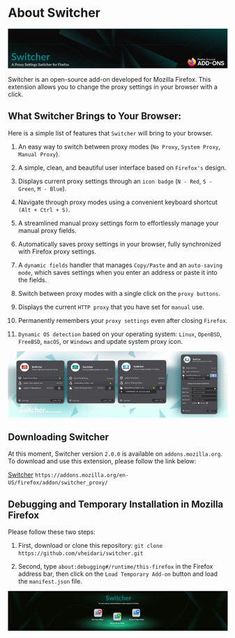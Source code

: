 # About Switcher
![SwitcherBanner](./switcher-images/switcher-github-banner.webp)

Switcher is an open-source add-on developed for Mozilla Firefox. This extension allows you to change the proxy settings in your browser with a click.


## What Switcher Brings to Your Browser: 
Here is a simple list of features that `Switcher` will bring to your browser.

1.   An easy way to switch between proxy modes (`No Proxy`, `System Proxy`, `Manual Proxy`).
2.   A simple, clean, and beautiful user interface based on `Firefox's` design.
3.   Displays current proxy settings through an `icon badge` (`N - Red`, `S - Green`, `M - Blue`).
4.   Navigate through proxy modes using a convenient keyboard shortcut `(Alt + Ctrl + S)`.
5.   A streamlined manual proxy settings form to effortlessly manage your manual proxy fields.
6.   Automatically saves proxy settings in your browser, fully synchronized with Firefox proxy settings.
7.   A `dynamic fields` handler that manages `Copy/Paste` and an `auto-saving mode`, which saves settings when you enter an address or paste it into the fields.
8.   Switch between proxy modes with a single click on the `proxy buttons`.
9.   Displays the current `HTTP proxy` that you have set for `manual` use.
10.   Permanently remembers your `proxy settings` even after closing `Firefox`.

11. `Dynamic OS detection` based on your operating system: `Linux`, `OpenBSD`, `FreeBSD`, `macOS`, or `Windows` and update system proxy icon.


![SwitcherBanner](./switcher-images/switcher-github-banner-three.webp)


## Downloading Switcher
At this moment, Switcher version `2.0.0` is available on `addons.mozilla.org`. To download and use this extension, please follow the link below:

[Switcher](https://addons.mozilla.org/en-US/firefox/addon/switcher_proxy/) `https://addons.mozilla.org/en-US/firefox/addon/switcher_proxy/`



## Debugging and Temporary Installation in Mozilla Firefox
Please follow these two steps:

1. First, download or clone this repository: `git clone https://github.com/vheidari/switcher.git`

2. Second, type `about:debugging#/runtime/this-firefox` in the Firefox address bar, then click on the `Load Temporary Add-on` button and load the `manifest.json` file.


![SwitcherBanner](./switcher-images/switcher-github-banner-two.webp)

